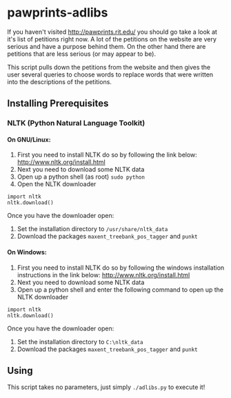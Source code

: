 pawprints-adlibs
==================

If you haven't visited http://pawprints.rit.edu/ you should go take a look at it's list of petitions right now. A lot of the petitions on the website are very serious and have a purpose behind them. On the other hand there are petitions that are less serious (or may appear to be).

This script pulls down the petitions from the website and then gives the user several queries to choose words to replace words that were written into the descriptions of the petitions.

## Installing Prerequisites

### NLTK (Python Natural Language Toolkit)

#### On GNU/Linux:

  1. First you need to install NLTK do so by following the link below:
  http://www.nltk.org/install.html
  2. Next you need to download some NLTK data
  3. Open up a python shell (as root) `sudo python`
  4. Open the NLTK downloader
  ```
  import nltk
  nltk.download()
  ```
  Once you have the downloader open:
  
  1. Set the installation directory to `/usr/share/nltk_data`
  2. Download the packages `maxent_treebank_pos_tagger` and `punkt`

#### On Windows:

  1. First you need to install NLTK do so by following the windows installation instructions in the link below:
  http://www.nltk.org/install.html
  2. Next you need to download some NLTK data
  3. Open up a python shell and enter the following command to open up the NLTK downloader
  ```
  import nltk
  nltk.download()
  ```
  Once you have the downloader open:
  
  1. Set the installation directory to `C:\nltk_data`
  2. Download the packages `maxent_treebank_pos_tagger` and `punkt`

## Using

This script takes no parameters, just simply `./adlibs.py` to execute it!
